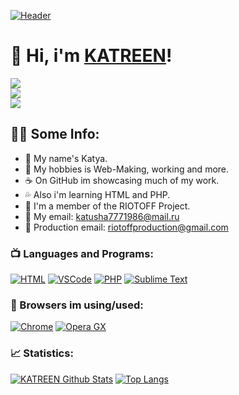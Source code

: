 [![Header](https://share.creavite.co/VPcwPh0ndEToxGsW.gif)](https://github.com/KATREENx)

# 🖤 Hi, i'm [KATREEN](https://www.youtube.com/channel/UCyaO5nlRm_ADIGhKZy_lOqA)!

[![](https://komarev.com/ghpvc/?username=KATREENx&logo=github&style=for-the-badge&color=000000)](https://github.com/KATREENx)
<br />
[![](https://img.shields.io/discord/979075440020959262?color=black&label=Server&logo=Discord&style=for-the-badge)](https://dsc.gg/riotoff)
<br />
[![](https://img.shields.io/youtube/channel/subscribers/UCyaO5nlRm_ADIGhKZy_lOqA?color=black&label=YouTube%20Subs&logo=youtube&logoColor=red&style=for-the-badge)](https://www.youtube.com/channel/UCyaO5nlRm_ADIGhKZy_lOqA)
## 👨‍💻 Some Info:
- 🍕 My name's Katya.
- 🍩 My hobbies is Web-Making, working and more.
- ☕ On GitHub im showcasing much of my work.
- 💦 Also i'm learning HTML and PHP.
- 🍪 I'm a member of the RIOTOFF Project.
- 🥪 My email: katusha7771986@mail.ru
- 🌭 Production email: riotoffproduction@gmail.com

### 📺 Languages and Programs:

[![HTML](https://img.shields.io/badge/-HTML-090909?style=for-the-badge&logo=html5)](https://wikipedia.org/wiki/HTML)
[![VSCode](https://img.shields.io/badge/-VSCode-090909?style=for-the-badge&logo=VisualStudio&logoColor=00B6FF)](https://wikipedia.org/wiki/Visual_Studio_Code)
[![PHP](https://img.shields.io/badge/-PHP-090909?style=for-the-badge&logo=PHP)](https://wikipedia.org/wiki/PHP)
[![Sublime Text](https://img.shields.io/badge/-Sublime%20Text-090909?style=for-the-badge&logo=SublimeText)](https://wikipedia.org/wiki/Sublime_Text)

### 🔨 Browsers im using/used:
<!-- BROWSERS:START -->
[![Chrome](https://img.shields.io/badge/-Chrome-090909?style=for-the-badge&logo=googlechrome&logoColor=FFC700)](https://wikipedia.org/wiki/Google_Chrome)
[![Opera GX](https://img.shields.io/badge/-Opera%20GX-090909?style=for-the-badge&logo=opera&logoColor=FF0000)](https://wikipedia.org/wiki/OperaGX)
<!-- BROWSERS:END -->

### 📈 Statistics:
<!-- STATS:START -->
[![KATREEN Github Stats](https://github-readme-stats.vercel.app/api?username=KATREENx&count_private=true&hide=contribs&show_icons=true&theme=radical)](https://github.com/KATREENx)
[![Top Langs](https://github-readme-stats.vercel.app/api/top-langs/?username=KATREENx&count_private=true&hide=tsql&langs_count=7&theme=radical&layout=compact)](https://github.com/KATREENx)
<!-- STATS:END -->
